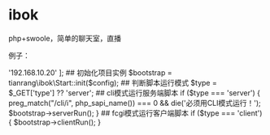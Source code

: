 # ibok
php+swoole，简单的聊天室，直播

例子：
<?php

## composer 自动加载
require './vendor/autoload.php';

## 项目初始化配置
$config = [
	'host' => '192.168.10.20'
	];

## 初始化项目实例
$bootstrap = tianrang\ibok\Start::init($config);

## 判断脚本运行模式
$type = $_GET['type'] ?? 'server';

## cli模式运行服务端脚本
if ($type === 'server') {
	preg_match("/cli/i", php_sapi_name()) === 0 && die('必须用CLI模式运行！');
	$bootstrap->serverRun();
}

## fcgi模式运行客户端脚本
if ($type === 'client') {
	$bootstrap->clientRun();
}